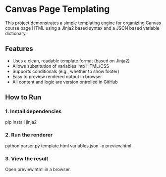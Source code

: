 # Canvas Page Templating

This project demonstrates a simple templating engine for organizing Canvas course page HTML using a Jinja2 based syntax and a JSON based variable dictionary.

## Features

- Uses a clean, readable template format (based on Jinja2)
- Allows substitution of variables into HTML/CSS
- Supports conditionals (e.g., whether to show footer)
- Easy to preview rendered output in browser
- All content and logic are version ontrolled in GitHub

## How to Run
### 1. Install dependencies
pip install jinja2

### 2. Run the renderer
python parser.py template.html variables.json -o preview.html

### 3. View the result
Open preview.html in a browser.


